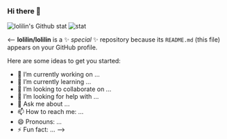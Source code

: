 ### Hi there 👋
![lolilin's Github stat](https://github-readme-stats.vercel.app/api?username=lolilin&show_icons=true&bg_color=white&text_color=e688ac&title_color=f04888&icon_color=f04888&hide_border=0)
![stat](https://github-readme-stats.vercel.app/api/top-langs/?username=lolilin&theme=buefy&hide=ren%27py%2chtml&layout=compact&hide_title=1)

<--
**lolilin/lolilin** is a ✨ _special_ ✨ repository because its `README.md` (this file) appears on your GitHub profile.

Here are some ideas to get you started:

- 🔭 I’m currently working on ...
- 🌱 I’m currently learning ...
- 👯 I’m looking to collaborate on ...
- 🤔 I’m looking for help with ...
- 💬 Ask me about ...
- 📫 How to reach me: ...
- 😄 Pronouns: ...
- ⚡ Fun fact: ...
-->

